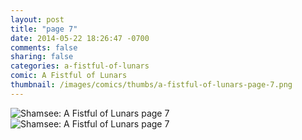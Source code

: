 ```yaml
---
layout: post
title: "page 7"
date: 2014-05-22 18:26:47 -0700
comments: false
sharing: false
categories: a-fistful-of-lunars
comic: A Fistful of Lunars
thumbnail: /images/comics/thumbs/a-fistful-of-lunars-page-7.png
---
```


<img title ="Shamsee: A Fistful of Lunars page 7" alt="Shamsee: A Fistful of Lunars page 7" data-interchange="[/images/comics/a-fistful-of-lunars-page-7.png, (default)], [/images/comics/small/a-fistful-of-lunars-page-7.png, (small)]">
<noscript><img title ="Shamsee: A Fistful of Lunars page 7" alt="Shamsee: A Fistful of Lunars page 7" src="/images/comics/a-fistful-of-lunars-page-7.png"></noscript>